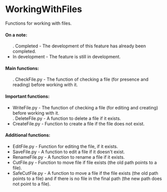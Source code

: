 # WorkingWithFiles
Functions for working with files.


<h4>On a note:</h4>
<ul>
 . Completed - The development of this feature has already been completed.
 <li>In development - The feature is still in development.</li>
</ul>


<h4>Main functions:</h4>
<ul>
 . CheckFile.py - The function of checking a file (for presence and reading) before working with it.
</ul>


<h4>Important functions:</h4>
<ul>
 <li>WriteFile.py - The function of checking a file (for editing and creating) before working with it.</li>
 . DeleteFile.py - A function to delete a file if it exists.
 <li>CreateFile.py - Function to create a file if the file does not exist.</li>
</ul>


<h4>Additional functions:</h4>
<ul>
 <li>EditFile.py - Function for editing the file, if it exists.</li>
 <li>SaveFile.py - A function to edit a file if it doesn't exist.</li>
 <li>RenameFile.py - A function to rename a file if it exists.</li>
 <li>CutFile.py - Function to move file if file exists (the old path points to a file).</li>
 <li>SafeCutFile.py - A function to move a file if the file exists (the old path points to a file) and if there is no file in the final path (the new path does not point to a file).</li>
</ul>

